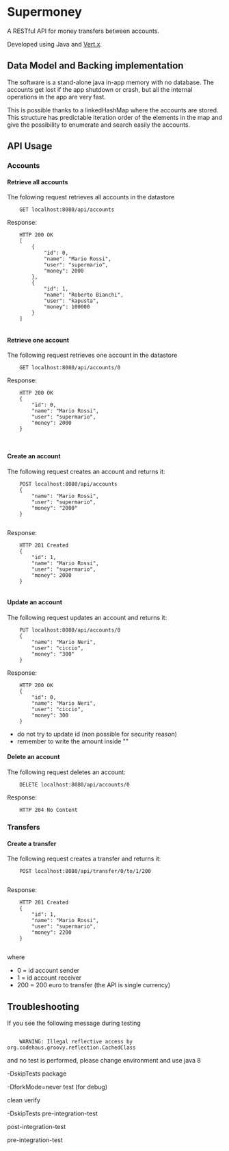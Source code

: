 # Supermoney
A RESTful API for money transfers between accounts.

Developed using Java and [Vert.x](http://vertx.io).

## Data Model and Backing implementation

The software is a stand-alone java in-app memory with no database.
The accounts get lost if the app shutdown or crash, but all the internal operations in the app
are very fast.

This is possible thanks to a linkedHashMap where the accounts are stored.
This structure has predictable iteration order of the elements in the map and give the possibility
to enumerate and search easily the accounts.

## API Usage

### Accounts

#### Retrieve all accounts
The folowing request retrieves all accounts in the datastore
```
    GET localhost:8080/api/accounts
```
Response:
```
    HTTP 200 OK
	[
    	{
        	"id": 0,
        	"name": "Mario Rossi",
        	"user": "supermario",
        	"money": 2000
    	},
    	{
        	"id": 1,
        	"name": "Roberto Bianchi",
        	"user": "kapusta",
        	"money": 100000
    	}
	]
	
```
#### Retrieve one account
The following request retrieves one account in the datastore
```
    GET localhost:8080/api/accounts/0
```
Response:
```
    HTTP 200 OK
	{
    	"id": 0,
        "name": "Mario Rossi",
        "user": "supermario",
        "money": 2000
	}
   	 
   	 
```

#### Create an account
The following request creates an account and returns it:
```
    POST localhost:8080/api/accounts
	{
    	"name": "Mario Rossi",
    	"user": "supermario",
    	"money": "2000"
	}
	 
```
Response:
```
    HTTP 201 Created
	{	
    	"id": 1,
    	"name": "Mario Rossi",
    	"user": "supermario",
    	"money": 2000
	}
	 
```

#### Update an account
The following request updates an account and returns it:
```
    PUT localhost:8080/api/accounts/0
	{
        "name": "Mario Neri",
        "user": "ciccio",
        "money": "300"
	}
```
Response:
```
    HTTP 200 OK
	{
        "id": 0,
        "name": "Mario Neri",
        "user": "ciccio",
        "money": 300
	}
```
* do not try to update id (non possible for security reason)
* remember to write the amount inside ""

#### Delete an account
The following request deletes an account:
```
    DELETE localhost:8080/api/accounts/0
```
Response:
```
    HTTP 204 No Content
```

### Transfers
#### Create a transfer
The following request creates a transfer and returns it:
```
    POST localhost:8080/api/transfer/0/to/1/200
    
```
Response:
```
    HTTP 201 Created
	{	
    	"id": 1,
    	"name": "Mario Rossi",
    	"user": "supermario",
    	"money": 2200
	}
	
```
where

* 0 = id account sender
* 1 = id account receiver
* 200 = 200 euro to transfer (the API is single currency)


## Troubleshooting

If you see the following message during testing

```

	WARNING: Illegal reflective access by org.codehaus.groovy.reflection.CachedClass

```

and no test is performed, please change environment and use java 8


-DskipTests package

-DforkMode=never test (for debug)

clean verify

-DskipTests pre-integration-test

post-integration-test

pre-integration-test
